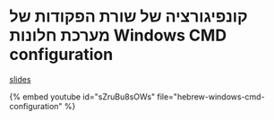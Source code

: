 # קונפיגורציה של שורת הפקודות של מערכת חלונות Windows CMD configuration

[slides](https://code-maven.com/slides/windows-cmd/)


{% embed youtube id="sZruBu8sOWs" file="hebrew-windows-cmd-configuration" %}
